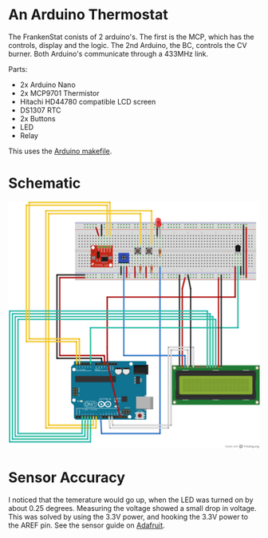 # An Arduino Thermostat

The FrankenStat conists of 2 arduino's. The first is the MCP, which has the
controls, display and the logic. The 2nd Arduino, the BC, controls the CV
burner. Both Arduino's communicate through a 433MHz link.

Parts:

- 2x Arduino Nano
- 2x MCP9701 Thermistor
- Hitachi HD44780 compatible LCD screen
- DS1307 RTC
- 2x Buttons
- LED
- Relay

This uses the [Arduino makefile](https://github.com/sudar/Arduino-Makefile.git).

# Schematic

<img src="FrankenStat.png">

# Sensor Accuracy

I noticed that the temerature would go up, when the LED was turned on by about 0.25 degrees. Measuring the voltage showed a small drop in voltage. This was solved by using the 3.3V power, and hooking the 3.3V power to the AREF pin. See the sensor guide on [Adafruit](http://learn.adafruit.com/tmp36-temperature-sensor/using-a-temp-sensor).
